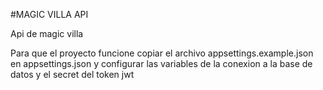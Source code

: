 ﻿#MAGIC VILLA API

Api de magic villa

Para que el proyecto funcione copiar el archivo appsettings.example.json en appsettings.json y configurar las variables de la conexion a la base de datos y el secret del token jwt
